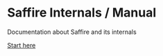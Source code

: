 # Saffire Internals / Manual

Documentation about Saffire and its internals

[Start here](manual/intro.md)
